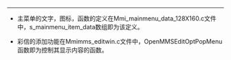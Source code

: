 ***
* 主菜单的文字，图标，函数的定义在Mmi_mainmenu_data_128X160.c文件中，s_mainmenu_item_data数组即为该定义。

* 彩信的添加功能在Mmimms_editwin.c文件中，OpenMMSEditOptPopMenu函数即为控制其显示内容的函数。